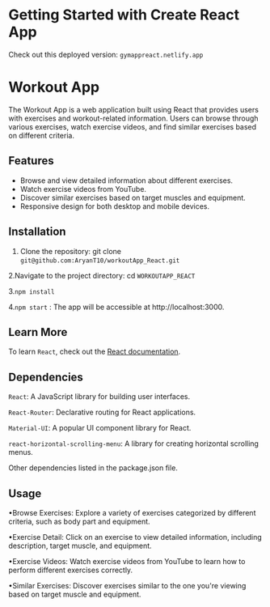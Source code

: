 # Getting Started with Create React App

 Check out this deployed version: `gymappreact.netlify.app`

# Workout App

The Workout App is a web application built using React that provides users with exercises and workout-related information. Users can browse through various exercises, watch exercise videos, and find similar exercises based on different criteria.

## Features

- Browse and view detailed information about different exercises.
- Watch exercise videos from YouTube.
- Discover similar exercises based on target muscles and equipment.
- Responsive design for both desktop and mobile devices.

## Installation

  1. Clone the repository: git clone `git@github.com:AryanT10/workoutApp_React.git`

  2.Navigate to the project directory: cd `WORKOUTAPP_REACT`

  3.`npm install`

  4.`npm start` : The app will be accessible at http://localhost:3000.

## Learn More

To learn `React`, check out the [React documentation](https://reactjs.org/).

## Dependencies

`React`: A JavaScript library for building user interfaces.

`React-Router`: Declarative routing for React applications.

`Material-UI`: A popular UI component library for React.

`react-horizontal-scrolling-menu`: A library for creating horizontal scrolling menus.

Other dependencies listed in the package.json file.

## Usage

•Browse Exercises: Explore a variety of exercises categorized by different criteria, such as body part and equipment.

•Exercise Detail: Click on an exercise to view detailed information, including description, target muscle, and equipment.

•Exercise Videos: Watch exercise videos from YouTube to learn how to perform different exercises correctly.

•Similar Exercises: Discover exercises similar to the one you're viewing based on target muscle and equipment.
